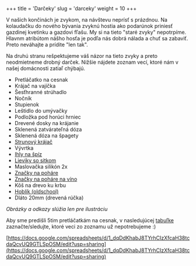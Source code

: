 +++
title = 'Darčeky'
slug = 'darceky'
weight = 10
+++

V našich končinách je zvykom, na návštevu neprísť s prázdnou. Na kolaudačku do nového bývania zvyknú hostia ako podarúnok priniesť gazdinej kvetinku a gazdovi fľašu. My si na tieto "staré zvyky" nepotrpíme. Hlavnm atribútom nášho hosťa je podľa nás dobrá nálada a chuť sa zabaviť. Preto neváhajte a prídite "len tak".

Na druhú stranu rešpektujeme váš názor na tieto zvyky a preto neodmietneme drobný darček. Nižšie nájdete zoznam vecí, ktoré nám v našej domácnosti zatiaľ chýbajú.

- Pretláčatko na cesnak
- Krájač na vajíčka
- Šesťhranné strúhadlo
- Nočník
- Stupienok
- Leštidlo do umývačky
- Podložka pod horúci hrniec
- Drevené dosky na krájanie
- Sklenená zatvárateľná dóza
- Sklenená dóza na špagety
- [Strunový krájač](https://eshop.tescoma.sk/strunovy-krajac-univerzalny-presto)
- Vývrtka
- [Ihly na špíz](https://eshop.tescoma.sk/ihla-na-spiz-presto-20-cm-6-ks)
- [Lieviky so sitkom](https://eshop.tescoma.sk/lieviky-so-sitkom-presto-4-ks)
- Maslovačka silikón 2x
- [Značky na poháre](https://eshop.tescoma.sk/znacky-na-pohare-mydrink-12-ks-ocean)
- [Značky na poháre na víno](https://eshop.tescoma.sk/party-kruzok-uno-vino-12-farieb?gclid=Cj0KCQjw3JXtBRC8ARIsAEBHg4m0-4gwn0pwUzdrr_5WswzOn1p_lJaDknaoEYnNiwZUJPbBXlrcZ0AaAhUWEALw_wcB)
- Kôš na drevo ku krbu
- [Hoblík (oldschool)](https://storage.nako.cz/images/large/147ca6017763262b54579c4fb93aa01d.jpg)
- Dláto 20mm (drevená rúčka)

*Obrázky a odkazy slúžia len pre ilustráciu*

Aby sme predišli 5tim pretláčatkám na cesnak, v nasledujúcej [tabuľke](https://docs.google.com/spreadsheets/d/1_dqDdKhabJ8TYrhCIzXfcaH38tcdaQcvUQ9GTLSpOSM/edit?usp=sharing) zaznačte/sledujte, ktoré veci zo zoznamu už nepotrebujeme :)

[https://docs.google.com/spreadsheets/d/1_dqDdKhabJ8TYrhCIzXfcaH38tcdaQcvUQ9GTLSpOSM/edit?usp=sharing](https://docs.google.com/spreadsheets/d/1_dqDdKhabJ8TYrhCIzXfcaH38tcdaQcvUQ9GTLSpOSM/edit?usp=sharing)
